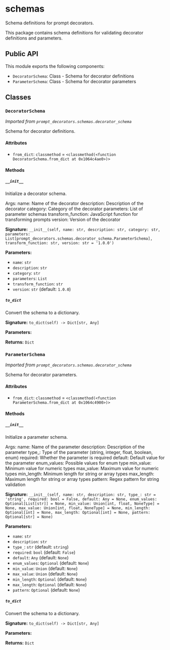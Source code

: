 # schemas

Schema definitions for prompt decorators.

This package contains schema definitions for validating decorator definitions
and parameters.

## Public API

This module exports the following components:

- `DecoratorSchema`: Class - Schema for decorator definitions
- `ParameterSchema`: Class - Schema for decorator parameters

## Classes

### `DecoratorSchema`

*Imported from `prompt_decorators.schemas.decorator_schema`*

Schema for decorator definitions.

#### Attributes

- `from_dict`: `classmethod` = `<classmethod(<function DecoratorSchema.from_dict at 0x1064c4ae0>)>`

#### Methods

##### `__init__`

Initialize a decorator schema.

Args:
    name: Name of the decorator
    description: Description of the decorator
    category: Category of the decorator
    parameters: List of parameter schemas
    transform_function: JavaScript function for transforming prompts
    version: Version of the decorator

**Signature:** `__init__(self, name: str, description: str, category: str, parameters: List[prompt_decorators.schemas.decorator_schema.ParameterSchema], transform_function: str, version: str = '1.0.0')`

**Parameters:**

- `name`: `str`
- `description`: `str`
- `category`: `str`
- `parameters`: `List`
- `transform_function`: `str`
- `version`: `str` (default: `1.0.0`)

##### `to_dict`

Convert the schema to a dictionary.

**Signature:** `to_dict(self) -> Dict[str, Any]`

**Parameters:**


**Returns:** `Dict`

### `ParameterSchema`

*Imported from `prompt_decorators.schemas.decorator_schema`*

Schema for decorator parameters.

#### Attributes

- `from_dict`: `classmethod` = `<classmethod(<function ParameterSchema.from_dict at 0x1064c4900>)>`

#### Methods

##### `__init__`

Initialize a parameter schema.

Args:
    name: Name of the parameter
    description: Description of the parameter
    type_: Type of the parameter (string, integer, float, boolean, enum)
    required: Whether the parameter is required
    default: Default value for the parameter
    enum_values: Possible values for enum type
    min_value: Minimum value for numeric types
    max_value: Maximum value for numeric types
    min_length: Minimum length for string or array types
    max_length: Maximum length for string or array types
    pattern: Regex pattern for string validation

**Signature:** `__init__(self, name: str, description: str, type_: str = 'string', required: bool = False, default: Any = None, enum_values: Optional[List[str]] = None, min_value: Union[int, float, NoneType] = None, max_value: Union[int, float, NoneType] = None, min_length: Optional[int] = None, max_length: Optional[int] = None, pattern: Optional[str] = None)`

**Parameters:**

- `name`: `str`
- `description`: `str`
- `type_`: `str` (default: `string`)
- `required`: `bool` (default: `False`)
- `default`: `Any` (default: `None`)
- `enum_values`: `Optional` (default: `None`)
- `min_value`: `Union` (default: `None`)
- `max_value`: `Union` (default: `None`)
- `min_length`: `Optional` (default: `None`)
- `max_length`: `Optional` (default: `None`)
- `pattern`: `Optional` (default: `None`)

##### `to_dict`

Convert the schema to a dictionary.

**Signature:** `to_dict(self) -> Dict[str, Any]`

**Parameters:**


**Returns:** `Dict`
